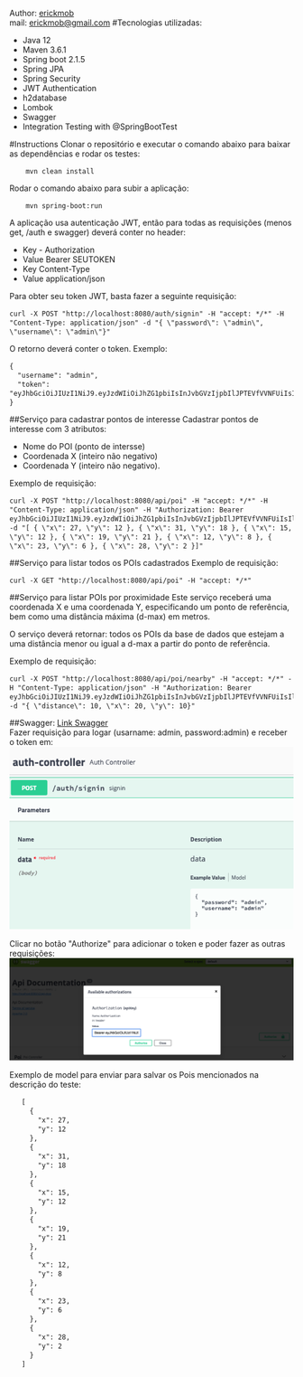 Author: [erickmob](https://github.com/erickmob)
<br/>mail: erickmob@gmail.com
#Tecnologias utilizadas:
* Java 12
* Maven 3.6.1
* Spring boot 2.1.5
* Spring JPA
* Spring Security
* JWT Authentication
* h2database
* Lombok
* Swagger
* Integration Testing with @SpringBootTest

#Instructions
Clonar o repositório e executar o comando abaixo para baixar as dependências e rodar os testes:

        mvn clean install
        
Rodar o comando abaixo para subir a aplicação:
        
        mvn spring-boot:run
 
A aplicação usa autenticação JWT, então para todas as requisições (menos get, /auth e swagger) deverá conter no header:
 * Key - Authorization
 * Value Bearer SEUTOKEN
 * Key   Content-Type
 * Value application/json
 
 Para obter seu token JWT, basta fazer a seguinte requisição:
 
    curl -X POST "http://localhost:8080/auth/signin" -H "accept: */*" -H "Content-Type: application/json" -d "{ \"password\": \"admin\", \"username\": \"admin\"}"
 
 O retorno deverá conter o token. Exemplo:
 
    {
      "username": "admin",
      "token": "eyJhbGciOiJIUzI1NiJ9.eyJzdWIiOiJhZG1pbiIsInJvbGVzIjpbIlJPTEVfVVNFUiIsIlJPTEVfQURNSU4iXSwiaWF0IjoxNTYwMzA1NjY0LCJleHAiOjE1NjAzMDkyNjR9.jLVWUT36AcNs7PEVGVV7auL6ctsdZfp9LyD_cmZkG34"
    }


##Serviço para cadastrar pontos de interesse 
Cadastrar pontos de interesse com 3 atributos:

* Nome do POI (ponto de intersse)
* Coordenada X (inteiro não negativo)
* Coordenada Y (inteiro não negativo).

Exemplo de requisição:

    curl -X POST "http://localhost:8080/api/poi" -H "accept: */*" -H "Content-Type: application/json" -H "Authorization: Bearer eyJhbGciOiJIUzI1NiJ9.eyJzdWIiOiJhZG1pbiIsInJvbGVzIjpbIlJPTEVfVVNFUiIsIlJPTEVfQURNSU4iXSwiaWF0IjoxNTYwMzA1NjY0LCJleHAiOjE1NjAzMDkyNjR9.jLVWUT36AcNs7PEVGVV7auL6ctsdZfp9LyD_cmZkG34" -d "[ { \"x\": 27, \"y\": 12 }, { \"x\": 31, \"y\": 18 }, { \"x\": 15, \"y\": 12 }, { \"x\": 19, \"y\": 21 }, { \"x\": 12, \"y\": 8 }, { \"x\": 23, \"y\": 6 }, { \"x\": 28, \"y\": 2 }]"
   
   

##Serviço para listar todos os POIs cadastrados
Exemplo de requisição:

    curl -X GET "http://localhost:8080/api/poi" -H "accept: */*"
    
##Serviço para listar POIs por proximidade
Este serviço receberá uma coordenada X e uma coordenada Y, especificando um ponto de referência, bem como uma distância máxima (d-max) em metros.

O serviço deverá retornar: todos os POIs da base de dados que estejam a uma distância menor ou igual a d-max a partir do ponto de referência.

Exemplo de requisição:

    curl -X POST "http://localhost:8080/api/poi/nearby" -H "accept: */*" -H "Content-Type: application/json" -H "Authorization: Bearer eyJhbGciOiJIUzI1NiJ9.eyJzdWIiOiJhZG1pbiIsInJvbGVzIjpbIlJPTEVfVVNFUiIsIlJPTEVfQURNSU4iXSwiaWF0IjoxNTYwMzA1NjY0LCJleHAiOjE1NjAzMDkyNjR9.jLVWUT36AcNs7PEVGVV7auL6ctsdZfp9LyD_cmZkG34" -d "{ \"distance\": 10, \"x\": 20, \"y\": 10}"
    
##Swagger:
[Link Swagger](http://localhost:8080/swagger-ui.html#/User/changePasswordUsingPOST) <br/>
Fazer requisição para logar (usarname: admin, password:admin) e receber o token em:<br/>
![alt text](auth.png)

Clicar no botão "Authorize" para adicionar o token e poder fazer as outras requisições:
![alt text](auth2.png)

Exemplo de model para enviar para salvar os Pois mencionados na descrição do teste:

       [
         {
           "x": 27,
           "y": 12
         },
         {
           "x": 31,
           "y": 18
         },
         {
           "x": 15,
           "y": 12
         },
         {
           "x": 19,
           "y": 21
         },
         {
           "x": 12,
           "y": 8
         },
         {
           "x": 23,
           "y": 6
         },
         {
           "x": 28,
           "y": 2
         }
       ]


